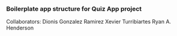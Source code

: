 ### Boilerplate app structure for Quiz App project

Collaborators:
Dionis Gonzalez Ramirez
Xevier Turribiartes
Ryan A. Henderson

